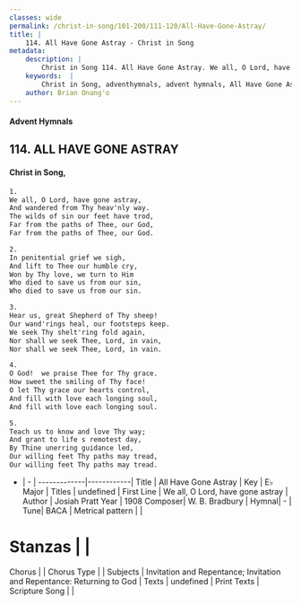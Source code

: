 ```yaml
---
classes: wide
permalink: /christ-in-song/101-200/111-120/All-Have-Gone-Astray/
title: |
    114. All Have Gone Astray - Christ in Song
metadata:
    description: |
        Christ in Song 114. All Have Gone Astray. We all, O Lord, have gone astray, And wandered from Thy heav'nly way. The wilds of sin our feet have trod, Far from the paths of Thee, our God, Far from the paths of Thee, our God.
    keywords:  |
        Christ in Song, adventhymnals, advent hymnals, All Have Gone Astray, We all, O Lord, have gone astray. 
    author: Brian Onang'o
---
```


#### Advent Hymnals
## 114. ALL HAVE GONE ASTRAY
####  Christ in Song,

```txt
1.
We all, O Lord, have gone astray,
And wandered from Thy heav'nly way.
The wilds of sin our feet have trod,
Far from the paths of Thee, our God,
Far from the paths of Thee, our God.

2.
In penitential grief we sigh,
And lift to Thee our humble cry,
Won by Thy love, we turn to Him
Who died to save us from our sin,
Who died to save us from our sin.

3.
Hear us, great Shepherd of Thy sheep!
Our wand'rings heal, our footsteps keep.
We seek Thy shelt'ring fold again,  
Nor shall we seek Thee, Lord, in vain,
Nor shall we seek Thee, Lord, in vain.

4.
O God!  we praise Thee for Thy grace.
How sweet the smiling of Thy face!
O let Thy grace our hearts control,
And fill with love each longing soul,
And fill with love each longing soul.

5.
Teach us to know and love Thy way;
And grant to life s remotest day,
By Thine unerring guidance led,
Our willing feet Thy paths may tread,
Our willing feet Thy paths may tread.

```

- |   -  |
-------------|------------|
Title | All Have Gone Astray |
Key | E♭ Major |
Titles | undefined |
First Line | We all, O Lord, have gone astray |
Author | Josiah Pratt
Year | 1908
Composer| W. B. Bradbury |
Hymnal|  - |
Tune| BACA |
Metrical pattern | |
# Stanzas |  |
Chorus |  |
Chorus Type |  |
Subjects | Invitation and Repentance; Invitation and Repentance: Returning to God |
Texts | undefined |
Print Texts | 
Scripture Song |  |
    
